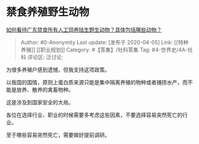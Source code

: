 # 禁食养殖野生动物
[如何看待广东禁食所有人工饲养陆生野生动物？具体包括哪些动物？](https://www.zhihu.com/question/384234831/answer/1130602785)

> Author: #0-Anonymity
> Last update: [发布于 2020-04-05]
> Link: [[特种养殖]] [[职业规划]]
> Category: #【答集】/社科答集
> Tag: #4-世界史/4A-社科
> 评论区:
> 泛讨论:

为很多养殖户感到遗憾，但我支持这项政策。

以我国的国情，原则上蛋白质来源只能是集中隔离养殖的物种或者捕捞水产，而不能是放养、散养的禽畜物种。

这是涉及到国家安全的大局。

各位在选择行业、职业的时候需要多考虑这些因素，不要选择容易突然死亡的行业。

至于哪些容易突然死亡，需要做好提前调研。
